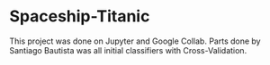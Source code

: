 # Spaceship-Titanic
This project was done on Jupyter and Google Collab. Parts done by Santiago Bautista was all initial classifiers with Cross-Validation.
